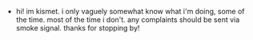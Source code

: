 - hi! im kismet. i only vaguely somewhat know what i'm doing, some of the time. most of the time i don't. any complaints should be sent via smoke signal. thanks for stopping by!
